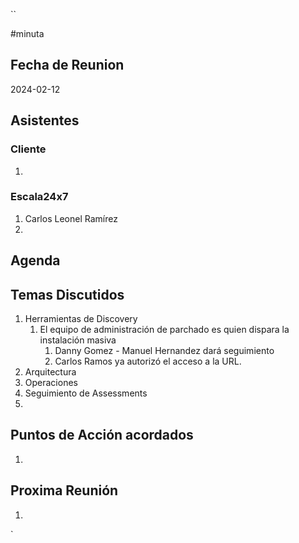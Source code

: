``

#minuta
## Fecha de Reunion
2024-02-12

## Asistentes

### Cliente
1. 
### Escala24x7
1. Carlos Leonel Ramírez
2. 

## Agenda

## Temas Discutidos
1. Herramientas de Discovery
	1. El equipo de administración de parchado es quien dispara la instalación masiva 
		1. Danny Gomez - Manuel Hernandez dará seguimiento
		2. Carlos Ramos ya autorizó el acceso a la URL.
2. Arquitectura
3. Operaciones
4. Seguimiento de Assessments
5. 

## Puntos de Acción acordados
1. 

## Proxima Reunión
1.  

`